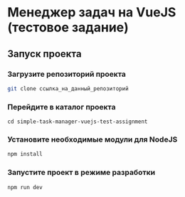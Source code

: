 # Менеджер задач на VueJS (тестовое задание)

## Запуск проекта

### Загрузите репозиторий проекта
```sh
git clone ссылка_на_данный_репозиторий
```

### Перейдите в каталог проекта
```
cd simple-task-manager-vuejs-test-assignment
```

### Установите необходимые модули для NodeJS
```sh
npm install
```

### Запустите проект в режиме разработки

```sh
npm run dev
```